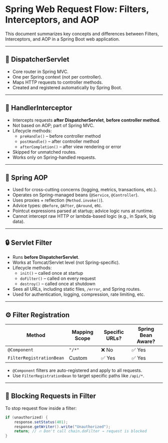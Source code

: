 # Spring Web Request Flow: Filters, Interceptors, and AOP

This document summarizes key concepts and differences between Filters, Interceptors, and AOP in a Spring Boot web application.

---

## 🚦 DispatcherServlet

- Core router in Spring MVC.
- One per Spring context (not per controller).
- Maps HTTP requests to controller methods.
- Created and registered automatically by Spring Boot.

---

## 🧭 HandlerInterceptor

- Intercepts requests **after DispatcherServlet**, **before controller method**.
- Not based on AOP; part of Spring MVC.
- Lifecycle methods:
  - `preHandle()` – before controller method
  - `postHandle()` – after controller method
  - `afterCompletion()` – after view rendering or error
- Skipped for unmatched routes.
- Works only on Spring-handled requests.

---

## 🔁 Spring AOP

- Used for cross-cutting concerns (logging, metrics, transactions, etc.).
- Operates on Spring-managed beans (`@Service`, `@Controller`).
- Uses proxies + reflection (`Method.invoke()`).
- Advice types: `@Before`, `@After`, `@Around`, etc.
- Pointcut expressions parsed at startup; advice logic runs at runtime.
- Cannot intercept raw HTTP or lambda-based logic (e.g., in Spark, big data).

---

## 🔒 Servlet Filter

- Runs **before DispatcherServlet**.
- Works at Tomcat/Servlet level (not Spring-specific).
- Lifecycle methods:
  - `init()` – called once at startup
  - `doFilter()` – called on every request
  - `destroy()` – called once at shutdown
- Sees all URLs, including static files, `/error`, and Spring routes.
- Used for authentication, logging, compression, rate limiting, etc.

---

## ⚙️ Filter Registration

| Method                  | Mapping Scope | Specific URLs? | Spring Bean Aware? |
|------------------------|----------------|----------------|---------------------|
| `@Component`           | `"/*"`         | ❌ No          | ✅ Yes              |
| `FilterRegistrationBean` | Custom         | ✅ Yes         | ✅ Yes              |

- `@Component` filters are auto-registered and apply to all requests.
- Use `FilterRegistrationBean` to target specific paths like `/api/*`.

---

## 🛑 Blocking Requests in Filter

To stop request flow inside a filter:

```java
if (unauthorized) {
    response.setStatus(401);
    response.getWriter().write("Unauthorized");
    return; // 🔥 Don't call chain.doFilter → request is blocked
}
